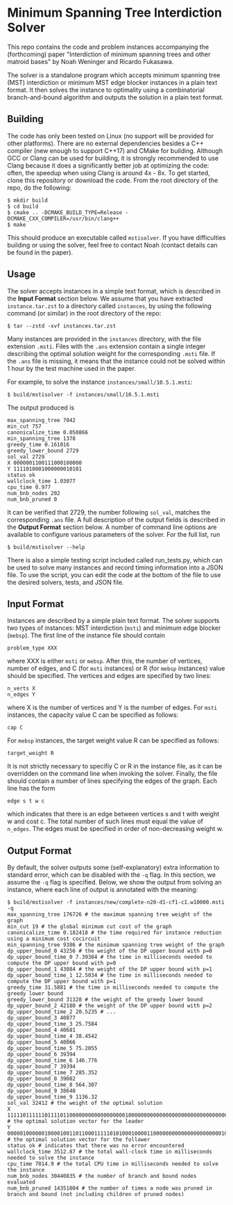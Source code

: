 # Minimum Spanning Tree Interdiction Solver
This repo contains the code and problem instances accompanying the (forthcoming) paper "Interdiction of minimum spanning trees and other matroid bases" by Noah Weninger and Ricardo Fukasawa.

The solver is a standalone program which accepts minimum spanning tree (MST) interdiction or minimum MST edge blocker instances in a plain text format.
It then solves the instance to optimality using a combinatorial branch-and-bound algorithm and outputs the solution in a plain text format.

## Building
The code has only been tested on Linux (no support will be provided for other platforms).
There are no external dependencies besides a C++ compiler (new enough to support C++17) and CMake for building.
Although GCC or Clang can be used for building, it is strongly recommended to use Clang because it does a significantly
better job at optimizing the code: often, the speedup when using Clang is around 4x - 8x.
To get started, clone this repository or download the code. From the root directory of the repo, do the following:
```
$ mkdir build
$ cd build
$ cmake .. -DCMAKE_BUILD_TYPE=Release -DCMAKE_CXX_COMPILER=/usr/bin/clang++
$ make
```
This should produce an executable called `mstisolver`. If you have difficulties building or using the solver,
feel free to contact Noah (contact details can be found in the paper).

## Usage
The solver accepts instances in a simple text format, which is described in the **Input Format** section below.
We assume that you have extracted `instance.tar.zst` to a directory called `instances`, by using the following command (or similar)
in the root directory of the repo:
```
$ tar --zstd -xvf instances.tar.zst
```
Many instances are provided in the `instances` directory, with the file extension `.msti`. Files with the `.ans` extension
contain a single integer describing the optimal solution weight for the corresponding `.msti` file. If the `.ans` file
is missing, it means that the instance could not be solved within 1 hour by the test machine used in the paper.

For example, to solve the instance `instances/small/10.5.1.msti`:
```
$ build/mstisolver -f instances/small/10.5.1.msti
```
The output produced is
```
max_spanning_tree 7042
min_cut 757
canonicalize_time 0.050866
min_spanning_tree 1378
greedy_time 0.161016
greedy_lower_bound 2729
sol_val 2729
X 0000001100111000100000
Y 1111010001000000010101
status ok
wallclock_time 1.03077
cpu_time 0.977
num_bnb_nodes 202
num_bnb_pruned 0
```
It can be verified that 2729, the number following `sol_val`, matches the corresponding `.ans` file.
A full description of the output fields is described in the **Output Format** section below.
A number of command line options are available to configure various parameters of the solver.
For the full list, run
```
$ build/mstisolver --help
```
There is also a simple testing script included called run_tests.py, which can be used to solve many instances and
record timing information into a JSON file. To use the script, you can edit the code at the bottom
of the file to use the desired solvers, tests, and JSON file.

## Input Format

Instances are described by a simple plain text format.
The solver supports two types of instances: MST interdiction (`msti`) and minimum edge blocker (`mebsp`).
The first line of the instance file should contain
```
problem_type XXX
```
where XXX is either `msti` or `mebsp`.
After this, the number of vertices, number of edges, and C (for `msti` instances) or R (for `mebsp` instances) value should be specified.
The vertices and edges are specified by two lines:
```
n_verts X
n_edges Y
```
where X is the number of vertices and Y is the number of edges.
For `msti` instances, the capacity value C can be specified as follows:
```
cap C
```
For `mebsp` instances, the target weight value R can be specified as follows:
```
target_weight R
```
It is not strictly necessary to specifiy C or R in the instance file, as it can be overridden on the command line when invoking the solver.
Finally, the file should contain a number of lines specifying the edges of the graph. Each line has the form
```
edge s t w c
```
which indicates that there is an edge between vertices s and t with weight w and cost c.
The total number of such lines must equal the value of `n_edges`.
The edges must be specified in order of non-decreasing weight w.

## Output Format

By default, the solver outputs some (self-explanatory) extra information to standard error, which can be disabled with the `-q` flag.
In this section, we assume the `-q` flag is specified.
Below, we show the output from solving an instance, where each line of output is annotated with the meaning:
```
$ build/mstisolver -f instances/new/complete-n20-d1-cf1-c1.w10000.msti -q
max_spanning_tree 176726 # the maximum spanning tree weight of the graph
min_cut 19 # the global minimum cut cost of the graph
canonicalize_time 0.182418 # the time required for instance reduction using a minimum cost cocircuit
min_spanning_tree 9386 # the minimum spanning tree weight of the graph
dp_upper_bound_0 43256 # the weight of the DP upper bound with p=0
dp_upper_bound_time_0 7.39384 # the time in milliseconds needed to compute the DP upper bound with p=0
dp_upper_bound_1 43084 # the weight of the DP upper bound with p=1
dp_upper_bound_time_1 12.5034 # the time in milliseconds needed to compute the DP upper bound with p=1
greedy_time 31.5881 # the time in milliseconds needed to compute the greedy lower bound
greedy_lower_bound 31328 # the weight of the greedy lower bound
dp_upper_bound_2 42180 # the weight of the DP upper bound with p=2
dp_upper_bound_time_2 20.5235 # ...
dp_upper_bound_3 40877
dp_upper_bound_time_3 25.7584
dp_upper_bound_4 40681
dp_upper_bound_time_4 38.4542
dp_upper_bound_5 40066
dp_upper_bound_time_5 75.2055
dp_upper_bound_6 39394
dp_upper_bound_time_6 146.776
dp_upper_bound_7 39394
dp_upper_bound_time_7 285.352
dp_upper_bound_8 39082
dp_upper_bound_time_8 564.307
dp_upper_bound_9 38648
dp_upper_bound_time_9 1136.32
sol_val 32412 # the weight of the optimal solution
X 1111101111110111101100000000000000000010000000000000000000000000000000000000000000000000000000000000000000000000000000000000000000000000000000000000000000000000000000000000000000000000000000 # the optimal solution vector for the leader
Y 0000010000001000010011011000111110101000100001100000000000000000000001000100000000000000000000000000000000000000000000000000000000000000000000000000000000000000000000000000000000000000000000 # the optimal solution vector for the follower
status ok # indicates that there was no error encountered
wallclock_time 3512.87 # the total wall-clock time in milliseconds needed to solve the instance
cpu_time 7014.9 # the total CPU time in milliseconds needed to solve the instance
num_bnb_nodes 30440835 # the number of branch and bound nodes evaluated
num_bnb_pruned 14351804 # the number of times a node was pruned in branch and bound (not including children of pruned nodes)
```
